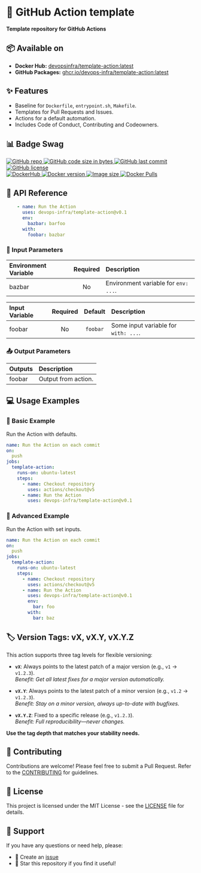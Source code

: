 # 🚀 GitHub Action template

**Template repository for GitHub Actions** 


## 📦 Available on
- **Docker Hub:** [devopsinfra/template-action:latest](https://hub.docker.com/repository/docker/devopsinfra/template-action)
- **GitHub Packages:** [ghcr.io/devops-infra/template-action:latest](https://github.com/devops-infra/template-action/pkgs/container/template-action)


## ✨ Features

* Baseline for `Dockerfile`, `entrypoint.sh`, `Makefile`.
* Templates for Pull Requests and Issues.
* Actions for a default automation.
* Includes Code of Conduct, Contributing and Codeowners.


## 📊 Badge Swag
[
![GitHub repo](https://img.shields.io/badge/GitHub-devops--infra%2Ftemplate--action-blueviolet.svg?style=plastic&logo=github)
![GitHub code size in bytes](https://img.shields.io/github/languages/code-size/devops-infra/template-action?color=blueviolet&label=Code%20size&style=plastic&logo=github)
![GitHub last commit](https://img.shields.io/github/last-commit/devops-infra/template-action?color=blueviolet&logo=github&style=plastic&label=Last%20commit)
![GitHub license](https://img.shields.io/github/license/devops-infra/template-action?color=blueviolet&logo=github&style=plastic&label=License)
](https://github.com/devops-infra/template-action "shields.io")
<br>
[
![DockerHub](https://img.shields.io/badge/DockerHub-devopsinfra%2Ftemplate--action-blue.svg?style=plastic&logo=docker)
![Docker version](https://img.shields.io/docker/v/devopsinfra/template-action?color=blue&label=Version&logo=docker&style=plastic)
![Image size](https://img.shields.io/docker/image-size/devopsinfra/template-action/latest?label=Image%20size&style=plastic&logo=docker)
![Docker Pulls](https://img.shields.io/docker/pulls/devopsinfra/template-action?color=blue&label=Pulls&logo=docker&style=plastic)
](https://hub.docker.com/r/devopsinfra/template-action "shields.io")


## 📖 API Reference

```yaml
    - name: Run the Action
      uses: devops-infra/template-action@v0.1
      env:
        bazbar: barfoo
      with:
        foobar: bazbar
```


### 🔧 Input Parameters

| Environment Variable | Required | Description                          |
|:---------------------|:--------:|:-------------------------------------|
| bazbar               |    No    | Environment variable for `env: ...`. |


| Input Variable | Required | Default  | Description                          |
|:---------------|:--------:|:--------:|:-------------------------------------|
| foobar         |    No    | `foobar` | Some input variable for `with: ...`. |


### 📤 Output Parameters

| Outputs | Description         |
|:--------|:--------------------|
| foobar  | Output from action. |


## 💻 Usage Examples

### 📝 Basic Example

Run the Action with defaults.

```yaml
name: Run the Action on each commit
on:
  push
jobs:
  template-action:
    runs-on: ubuntu-latest
    steps:
      - name: Checkout repository
        uses: actions/checkout@v5
      - name: Run the Action
        uses: devops-infra/template-action@v0.1
```


### 🔀 Advanced Example

Run the Action with set inputs.

```yaml
name: Run the Action on each commit
on:
  push
jobs:
  template-action:
    runs-on: ubuntu-latest
    steps:
      - name: Checkout repository
        uses: actions/checkout@v5
      - name: Run the Action
        uses: devops-infra/template-action@v0.1
        env:
          bar: foo
        with:
          bar: baz
```


## 🏷️ Version Tags: vX, vX.Y, vX.Y.Z

This action supports three tag levels for flexible versioning:

- **`vX`**: Always points to the latest patch of a major version (e.g., `v1` → `v1.2.3`).  
  _Benefit: Get all latest fixes for a major version automatically._

- **`vX.Y`**: Always points to the latest patch of a minor version (e.g., `v1.2` → `v1.2.3`).  
  _Benefit: Stay on a minor version, always up-to-date with bugfixes._

- **`vX.Y.Z`**: Fixed to a specific release (e.g., `v1.2.3`).  
  _Benefit: Full reproducibility—never changes._

**Use the tag depth that matches your stability needs.**


## 🤝 Contributing

Contributions are welcome! Please feel free to submit a Pull Request. Refer to the [CONTRIBUTING](https://github.com/devops-infra/.github/blob/master/CONTRIBUTING.md) for guidelines.


## 📄 License

This project is licensed under the MIT License - see the [LICENSE](LICENSE) file for details.


## 💬 Support

If you have any questions or need help, please:
- 📝 Create an [issue](https://github.com/devops-infra/template-action/issues)
- 🌟 Star this repository if you find it useful!
